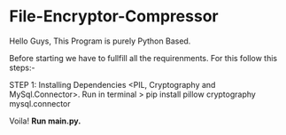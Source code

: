 
<h1>File-Encryptor-Compressor</h1>

Hello Guys, This Program is purely Python Based.

Before starting we have to fullfill all the requirenments.
For this follow this steps:-

STEP 1: Installing Dependencies <PIL, Cryptography and MySql.Connector>.
            Run in terminal
            > pip install pillow cryptography mysql.connector

Voila! <b>Run<b> main.py.